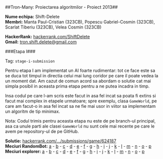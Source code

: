 ##Tron-Many: Proiectarea algoritmilor - Proiect 2013##

**Nume echipa:** Shift-Delete  
**Membri:** Manta Paul-Cristian (323CB), Popescu Gabriel-Cosmin (323CB),
Scarlat Tiberiu (323CB), Velea Cosmin (323CB) 

**HackerRank:** [hackerrank.com/ShiftDelete][1]  
**Gmail:** tron.shift.delete@gmail.com


###Etapa I###

Tag: `stage-i-submission`

Pentru etapa I am implementat un AI foarte rudimentar: tot ce face este 
sa se duca tot timpul in directia celui mai lung coridor pe care il poate 
vedea la un moment dat. Am cazut de comun acord sa abordam o solutie cat 
mai simpla posibil in aceasta prima etapa pentru a ne putea incadra in 
timp.

Insa codul pe care l-am scris este facut in asa fel incat sa poata fi 
extins si facut mai complex in etapele urmatoare; spre exemplu, clasa 
`GameWorld`, pe care am facut-o in asa fel incat sa ne fie mai usor in 
viitor sa implementam un algoritm de tip minimax.

Nota: Codul trimis pentru aceasta etapa nu este de pe branch-ul 
principal, asa ca unule parti ale clasei `GameWorld` nu sunt cele mai 
recente pe care le avem pe repository-ul de pe GitHub.

**Solutie:** [hackerrank.com/.../submissions/game/624187][2]  
**Meciuri RandomBot:** [a][3] - [b][4] - [c][5] - [d][6] - [e][7] - 
[f][8] - [g][9] - [h][10] - [i][11] - [j][12] - [k][13] - [l][14] - 
[m][15] - [n][16] - [o][17] - [p][18]  
**Meciuri explorer:** [a][19] - [b][20] - [c][21] - [d][22] - [e][23] - 
[f][24] - [g][25] - [h][26] - [i][27] - [j][28] - [k][29] - [l][30] - 
[m][31] - [n][32] - [o][33] - [p][34] 

 [1]: https://www.hackerrank.com/ShiftDelete
 [2]: https://www.hackerrank.com/contests/bucharest-tron/submissions/game/624187
 [3]: https://www.hackerrank.com/showgame/2134081
 [4]: https://www.hackerrank.com/showgame/2134056
 [5]: https://www.hackerrank.com/showgame/2134061
 [6]: https://www.hackerrank.com/showgame/2134068
 [7]: https://www.hackerrank.com/showgame/2134058
 [8]: https://www.hackerrank.com/showgame/2134068
 [9]: https://www.hackerrank.com/showgame/2134063
 [10]: https://www.hackerrank.com/showgame/2134064
 [11]: https://www.hackerrank.com/showgame/2134071
 [12]: https://www.hackerrank.com/showgame/2134072
 [13]: https://www.hackerrank.com/showgame/2134075
 [14]: https://www.hackerrank.com/showgame/2134077
 [15]: https://www.hackerrank.com/showgame/2134080
 [16]: https://www.hackerrank.com/showgame/2134084
 [17]: https://www.hackerrank.com/showgame/2134086
 [18]: https://www.hackerrank.com/showgame/2134087
 [19]: https://www.hackerrank.com/showgame/2134107
 [20]: https://www.hackerrank.com/showgame/2134107
 [21]: https://www.hackerrank.com/showgame/2134111
 [22]: https://www.hackerrank.com/showgame/2134113
 [23]: https://www.hackerrank.com/showgame/2134115
 [24]: https://www.hackerrank.com/showgame/2134117
 [25]: https://www.hackerrank.com/showgame/2134119
 [26]: https://www.hackerrank.com/showgame/2134127
 [27]: https://www.hackerrank.com/showgame/2134129
 [28]: https://www.hackerrank.com/showgame/2134131
 [29]: https://www.hackerrank.com/showgame/2134133
 [30]: https://www.hackerrank.com/showgame/2134135
 [31]: https://www.hackerrank.com/showgame/2134138
 [32]: https://www.hackerrank.com/showgame/2134140
 [33]: https://www.hackerrank.com/showgame/2134143
 [34]: https://www.hackerrank.com/showgame/2134145
